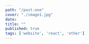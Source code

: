```yaml
---
path: "/post-one"
cover: "./image1.jpg"
date:
title: ""
published: true
tags: ['website', 'react', 'other']
---
```

